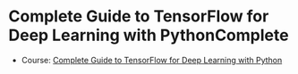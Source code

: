 Complete Guide to TensorFlow for Deep Learning with PythonComplete
==================================================================


* Course: [Complete Guide to TensorFlow for Deep Learning with Python](https://www.udemy.com/course/complete-guide-to-tensorflow-for-deep-learning-with-python)

